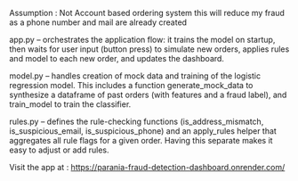 Assumption :
Not Account based ordering system this will reduce my fraud as a phone number and mail are already created


app.py – orchestrates the application flow: it trains the model on startup, then waits for user input (button press) to simulate new orders, applies rules and model to each new order, and updates the dashboard.


model.py – handles creation of mock data and training of the logistic regression model. This includes a function generate_mock_data to synthesize a dataframe of past orders (with features and a fraud label), and train_model to train the classifier. 
 
 
rules.py – defines the rule-checking functions (is_address_mismatch, is_suspicious_email, is_suspicious_phone) and an apply_rules helper that aggregates all rule flags for a given order. Having this separate makes it easy to adjust or add rules.


Visit the app at  : https://parania-fraud-detection-dashboard.onrender.com/